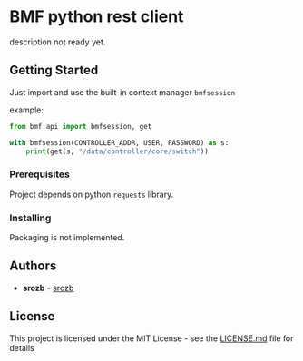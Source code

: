 # BMF python rest client

description not ready yet.

## Getting Started

Just import and use the built-in context manager `bmfsession`

example:

```python
from bmf.api import bmfsession, get

with bmfsession(CONTROLLER_ADDR, USER, PASSWORD) as s:
    print(get(s, "/data/controller/core/switch"))
```

### Prerequisites

Project depends on python `requests` library.

### Installing

Packaging is not implemented.

## Authors

* **srozb** - [srozb](https://github.com/srozb)

## License

This project is licensed under the MIT License - see the [LICENSE.md](LICENSE.md) file for details
